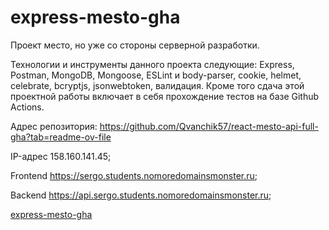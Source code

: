 # express-mesto-gha

Проект место, но уже со стороны серверной разработки.

Технологии и инструменты данного проекта следующие: Express, Postman, MongoDB, Mongoose, ESLint и body-parser, cookie, helmet, celebrate, bcryptjs, jsonwebtoken, валидация. Кроме того cдача этой проектной работы включает в себя прохождение тестов на базе Github Actions.

Адрес репозитория: https://github.com/Qvanchik57/react-mesto-api-full-gha?tab=readme-ov-file

IP-адрес 158.160.141.45;

Frontend https://sergo.students.nomoredomainsmonster.ru;

Backend https://api.sergo.students.nomoredomainsmonster.ru;

[express-mesto-gha](https://github.com/Qvanchik57/express-mesto-gha.git)
